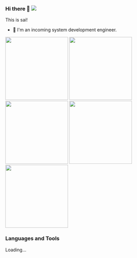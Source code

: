 <!--
**sai-01/sai-01** is a ✨ _special_ ✨ repository because its `README.md` (this file) appears on your GitHub profile.

Here are some ideas to get you started:

- 🔭 I’m currently working on ...
- 🌱 I’m currently learning ...
- 👯 I’m looking to collaborate on ...
- 🤔 I’m looking for help with ...
- 💬 Ask me about ...
- 📫 How to reach me: ...
- 😄 Pronouns: ...
- ⚡ Fun fact: ...
-->
### Hi there 👋 ![](https://komarev.com/ghpvc/?username=sai-01&style=plastic)

This is sai!
- 🔭 I'm an incoming system development engineer.

<img width="196" src="https://img.zcool.cn/community/0179b15b921fbca80121a0f7abf51b.gif"/>
<img width="196" src="https://img.zcool.cn/community/01783a5c55331ca801203d228cc2ed.gif"/>
<img width="196" src="https://img.zcool.cn/community/01bb065f8d029c11013e45843ee4db.gif"/>
<img width="196" src="https://img.zcool.cn/community/0188225b921fbca8012017ee92fa8c.gif"/>
<img width="196" src="https://img.zcool.cn/community/0153a45b921fbca80121a0f7a6e8d9.gif"/>

### Languages and Tools
Loading...
